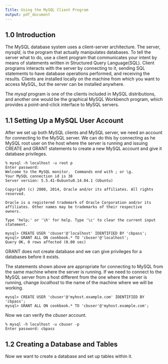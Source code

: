 ```yaml
---
Title: Using the MySQL Client Program
output: pdf_document
---
```


## 1.0 Introduction
The MySQL database system uses a client-server architecture. The server, _mysqld_, is the program that actually manipulates databases. To tell the server what to do, use a client program that communicates your intent by means of statements written in Structured Query Language(SQL). Client programs interacts with the server by connecting to it, sending SQL statements to have database operations performed, and receiving the results. Clients are installed locally on the machine from which you want to access MySQL, but the server can be installed anywhere.

The _mysql_ program is one of the clients included in MySQL distributions, and another one would be the graphical MySQL Workbench program, which provides a point-and-click interface to MySQL servers.

## 1.1 Setting Up a MySQL User Account
After we set up both MySQL clients and MySQL server, we need an account for connecting to the MySQL server. We can do this by connecting as he MySQL root user on the host where the server is running and issuing CREATE and GRANT statements to create a new MySQL account and give it database privileges.
```
% mysql -h localhost -u root p
Enter password: 
Welcome to the MySQL monitor.  Commands end with ; or \g.
Your MySQL connection id is 38
Server version: 5.5.41-0ubuntu0.14.04.1 (Ubuntu)

Copyright (c) 2000, 2014, Oracle and/or its affiliates. All rights reserved.

Oracle is a registered trademark of Oracle Corporation and/or its
affiliates. Other names may be trademarks of their respective
owners.

Type 'help;' or '\h' for help. Type '\c' to clear the current input statement.

mysql> CREATE USER 'cbuser'@'localhost' IDENTIFIED BY 'cbpass';
mysql> GRANT ALL ON cookbook.* TO 'cbuser'@'localhost';
Query OK, 0 rows affected (0.00 sec)
```
GRANT does not create database and we can give privileges for a databases before it exists.

The statements shown above are appropriate for connecting to MySQL from the same machine where the server is running. If we need to connect to the MySQL server from a host different from the one where the server is running, change _localhost_ to the name of the machine where we will be working.
```
mysql> CREATE USER 'cbuser'@'myhost.example.com' IDENTIFIED BY 'cbpass';
mysql> GRANT ALL ON cookbook.* TO 'cbuser'@'myhost.example.com';
```
Now we can verify the *cbuser* account.
```
% mysql -h localhost -u cbuser -p
Enter password: cbpass
```
 
## 1.2 Creating a Database and Tables
Now we want to create a database and set up tables within it.



